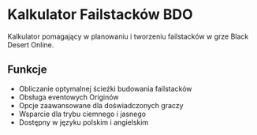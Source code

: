 # Kalkulator Failstacków BDO

Kalkulator pomagający w planowaniu i tworzeniu failstacków w grze Black Desert Online.

## Funkcje
- Obliczanie optymalnej ścieżki budowania failstacków
- Obsługa eventowych Originów
- Opcje zaawansowane dla doświadczonych graczy
- Wsparcie dla trybu ciemnego i jasnego
- Dostępny w języku polskim i angielskim


